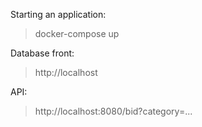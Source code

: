 Starting an application: 
> docker-compose up

Database front:
> http://localhost

API:
> http://localhost:8080/bid?category=...